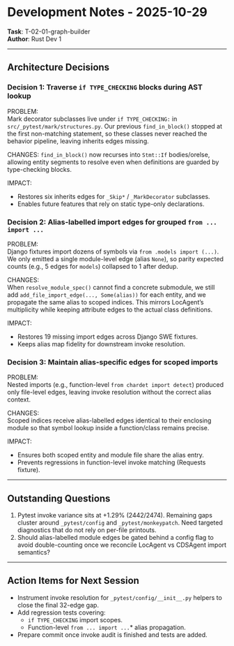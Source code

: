 # Development Notes - 2025-10-29

**Task**: T-02-01-graph-builder  
**Author**: Rust Dev 1

---

## Architecture Decisions

### Decision 1: Traverse `if TYPE_CHECKING` blocks during AST lookup

PROBLEM:  
Mark decorator subclasses live under `if TYPE_CHECKING:` in `src/_pytest/mark/structures.py`. Our previous `find_in_block()` stopped at the first non-matching statement, so these classes never reached the behavior pipeline, leaving inherits edges missing.

CHANGES:
`find_in_block()` now recurses into `Stmt::If` bodies/orelse, allowing entity segments to resolve even when definitions are guarded by type-checking blocks.

IMPACT:

- Restores six inherits edges for `_Skip*` / `_MarkDecorator` subclasses.
- Enables future features that rely on static type-only declarations.

### Decision 2: Alias-labelled import edges for grouped `from ... import ...`

PROBLEM:  
Django fixtures import dozens of symbols via `from .models import (...)`. We only emitted a single module-level edge (alias `None`), so parity expected counts (e.g., 5 edges for `models`) collapsed to 1 after dedup.

CHANGES:  
When `resolve_module_spec()` cannot find a concrete submodule, we still add `add_file_import_edge(..., Some(alias))` for each entity, and we propagate the same alias to scoped indices. This mirrors LocAgent’s multiplicity while keeping attribute edges to the actual class definitions.

IMPACT:

- Restores 19 missing import edges across Django SWE fixtures.
- Keeps alias map fidelity for downstream invoke resolution.

### Decision 3: Maintain alias-specific edges for scoped imports

PROBLEM:  
Nested imports (e.g., function-level `from chardet import detect`) produced only file-level edges, leaving invoke resolution without the correct alias context.

CHANGES:  
Scoped indices receive alias-labelled edges identical to their enclosing module so that symbol lookup inside a function/class remains precise.

IMPACT:

- Ensures both scoped entity and module file share the alias entry.
- Prevents regressions in function-level invoke matching (Requests fixture).

---

## Outstanding Questions

1. Pytest invoke variance sits at +1.29% (2442/2474). Remaining gaps cluster around `_pytest/config` and `_pytest/monkeypatch`. Need targeted diagnostics that do not rely on per-file printouts.
2. Should alias-labelled module edges be gated behind a config flag to avoid double-counting once we reconcile LocAgent vs CDSAgent import semantics?

---

## Action Items for Next Session

- Instrument invoke resolution for `_pytest/config/__init__.py` helpers to close the final 32-edge gap.
- Add regression tests covering:
  - `if TYPE_CHECKING` import scopes.
  - Function-level `from ... import ...`* alias propagation.
- Prepare commit once invoke audit is finished and tests are added.
